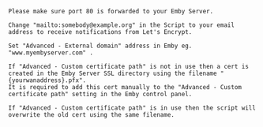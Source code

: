     Please make sure port 80 is forwarded to your Emby Server.
    
    Change "mailto:somebody@example.org" in the Script to your email address to receive notifications from Let's Encrypt.
    
    Set "Advanced - External domain" address in Emby eg. "www.myembyserver.com" .
    
    If "Advanced - Custom certificate path" is not in use then a cert is created in the Emby Server SSL directory using the filename "{yourwanaddress}.pfx". 
    It is required to add this cert manually to the "Advanced - Custom certificate path" setting in the Emby control panel.
    
    If "Advanced - Custom certificate path" is in use then the script will overwrite the old cert using the same filename.
